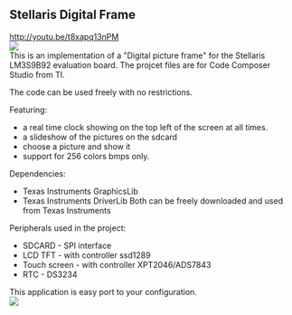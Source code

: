 <h2>Stellaris Digital Frame</h2>
<div>
<a href="http://youtu.be/t8xapq13nPM">http://youtu.be/t8xapq13nPM</a><br>
<img src=https://raw.githubusercontent.com/itaykomemy/stellaris-digital-frame/master/images/20140311_092051.jpg />
</div>
This is an implementation of a "Digital picture frame"
for the Stellaris LM3S9B92 evaluation board.
The projcet files are for Code Composer Studio from TI.

The code can be used freely with no restrictions.

Featuring:
- a real time clock showing on the top left of the screen at all times.
- a slideshow of the pictures on the sdcard
- choose a picture and show it
- support for 256 colors bmps only.

Dependencies:
- Texas Instruments GraphicsLib
- Texas Instruments DriverLib
Both can be freely downloaded and used from Texas Instruments

Peripherals used in the project:
- SDCARD - SPI interface
- LCD TFT - with controller ssd1289
- Touch screen - with controller XPT2046/ADS7843
- RTC - DS3234

This application is easy port to your configuration.<br>
<img src=https://raw.githubusercontent.com/itaykomemy/stellaris-digital-frame/master/images/20140308_220835.jpg />
